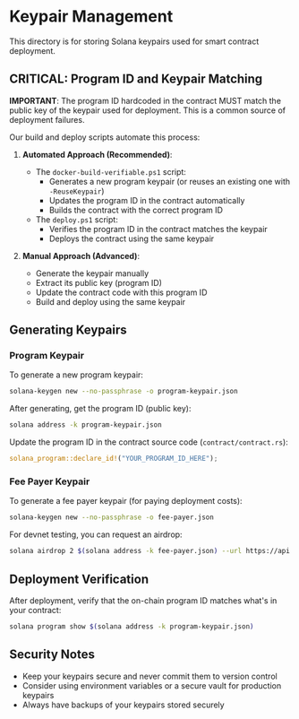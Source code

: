 # Keypair Management

This directory is for storing Solana keypairs used for smart contract deployment.

## CRITICAL: Program ID and Keypair Matching

**IMPORTANT**: The program ID hardcoded in the contract MUST match the public key of the keypair used for deployment. This is a common source of deployment failures.

Our build and deploy scripts automate this process:

1. **Automated Approach (Recommended)**:
   - The `docker-build-verifiable.ps1` script:
     - Generates a new program keypair (or reuses an existing one with `-ReuseKeypair`)
     - Updates the program ID in the contract automatically
     - Builds the contract with the correct program ID
   - The `deploy.ps1` script:
     - Verifies the program ID in the contract matches the keypair
     - Deploys the contract using the same keypair

2. **Manual Approach (Advanced)**:
   - Generate the keypair manually
   - Extract its public key (program ID)
   - Update the contract code with this program ID
   - Build and deploy using the same keypair

## Generating Keypairs

### Program Keypair

To generate a new program keypair:

```bash
solana-keygen new --no-passphrase -o program-keypair.json
```

After generating, get the program ID (public key):

```bash
solana address -k program-keypair.json
```

Update the program ID in the contract source code (`contract/contract.rs`):

```rust
solana_program::declare_id!("YOUR_PROGRAM_ID_HERE");
```

### Fee Payer Keypair

To generate a fee payer keypair (for paying deployment costs):

```bash
solana-keygen new --no-passphrase -o fee-payer.json
```

For devnet testing, you can request an airdrop:

```bash
solana airdrop 2 $(solana address -k fee-payer.json) --url https://api.devnet.solana.com
```

## Deployment Verification

After deployment, verify that the on-chain program ID matches what's in your contract:

```bash
solana program show $(solana address -k program-keypair.json)
```

## Security Notes

- Keep your keypairs secure and never commit them to version control
- Consider using environment variables or a secure vault for production keypairs
- Always have backups of your keypairs stored securely